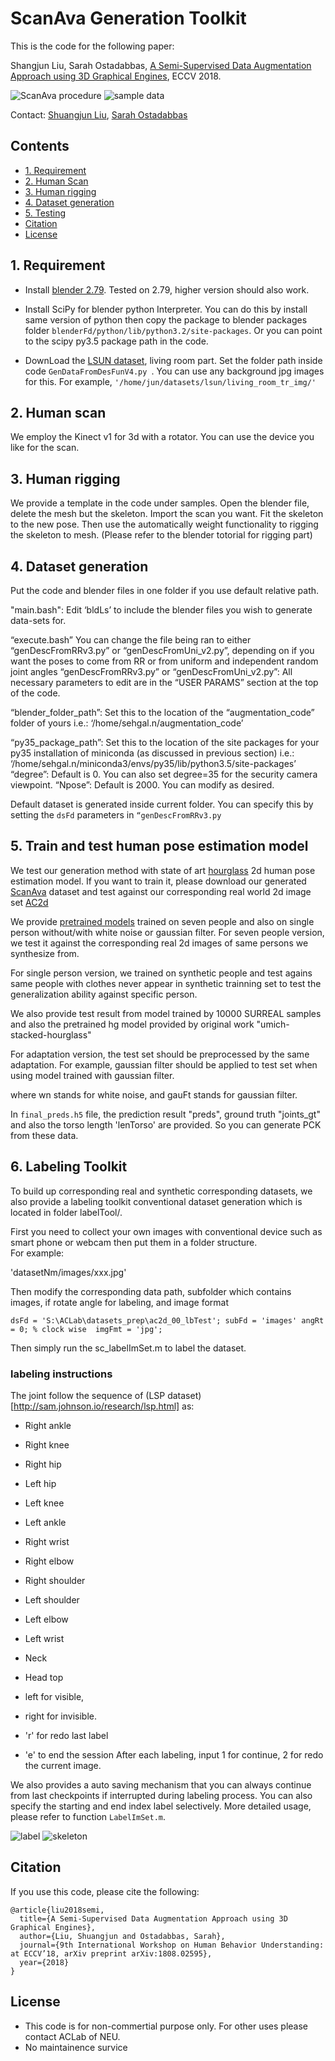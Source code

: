 # ScanAva Generation Toolkit 

This is the code for the following paper:

Shangjun Liu, Sarah Ostadabbas,  [A Semi-Supervised Data Augmentation Approach using 3D Graphical Engines](https://arxiv.org/abs/1808.02595), ECCV 2018. 

![ScanAva procedure](images/ScanAva.png)
![sample data](images/combinedRealSyn.png)

Contact: 
[Shuangjun Liu](liu.shu@husk.neu.edu), [Sarah Ostadabbas](ostadabbas@gmail.com)

## Contents 
* [1. Requirement](#1-requirement)
* [2. Human Scan](#2-Human-scan)
* [3. Human rigging](#3-Human-rigging)
* [4. Dataset generation](#4-Dataset-generation)
* [5. Testing](#5-Train-and-test-human-pose-estimation-model)
* [Citation](#citation)
* [License](#license)

## 1. Requirement 
* Install [blender 2.79](https://www.blender.org/). Tested on 2.79, higher version should also work. 
* Install SciPy for blender python Interpreter. You can do this by install same version of python then copy the package to blender packages folder `blenderFd/python/lib/python3.2/site-packages`. Or you can point to the scipy py3.5 package path in the code. 

* DownLoad the [LSUN dataset](http://lsun.cs.princeton.edu/2017/), living room part. Set the folder path inside code `GenDataFromDesFunV4.py `. You can use any background jpg images for this. 
For example,  `'/home/jun/datasets/lsun/living_room_tr_img/'`

## 2. Human scan 
We employ the Kinect v1 for 3d with a rotator. You can use the device you like for the scan. 

## 3. Human rigging 
We provide a template in the code under samples. Open the blender file, delete the mesh but the skeleton. Import the scan you want. Fit the skeleton to the new pose. Then use the automatically weight functionality to rigging the skeleton to mesh. (Please refer to the blender totorial for rigging part)

## 4. Dataset generation 
Put the code and blender files in one folder if you use default relative path. 

"main.bash":
Edit ‘bldLs’ to include the blender files you wish to generate data-sets for. 

“execute.bash”
You can change the file being ran to either “genDescFromRRv3.py” or “genDescFromUni_v2.py”, depending on if you want the poses to come from RR or from uniform and independent random joint angles
“genDescFromRRv3.py” or “genDescFromUni_v2.py”: All necessary parameters to edit are in the “USER PARAMS” section at the top of the code. 

“blender_folder_path”: Set this to the location of the “augmentation_code” folder of yours i.e.: ‘/home/sehgal.n/augmentation_code’ 

“py35_package_path”: Set this to the location of the site packages for your py35 installation of miniconda (as discussed in previous section)
i.e.: ‘/home/sehgal.n/miniconda3/envs/py35/lib/python3.5/site-packages’
“degree”: Default is 0. You can also set degree=35 for the security camera viewpoint. 
“Npose”: Default is 2000. You can modify as desired. 

Default dataset is generated inside current folder. You can specify this by setting the `dsFd` parameters in `“genDescFromRRv3.py`

## 5. Train and test human pose estimation model
We test our generation method with state of art [hourglass](https://github.com/umich-vl/pose-hg-train) 2d human pose estimation model. 
If you want to train it, please download our generated [ScanAva](http://www.coe.neu.edu/Research/AClab/ScanAva/ScanAva.zip) dataset and test against our corresponding real world 2d image set [AC2d](http://www.coe.neu.edu/Research/AClab/ScanAva/AC2d.zip)

We provide [pretrained models](http://www.coe.neu.edu/Research/AClab/ScanAva/ScanAvaModel.zip) trained on seven people and also on single person without/with white noise or gaussian filter. 
For seven people version, we test it against the corresponding real 2d images of same persons we synthesize from. 

For single person version, we trained on synthetic people and test agains same people with clothes never appear in synthetic trainning set to test the generalization ability against specific person. 

We also provide test result from model trained by 10000 SURREAL samples and also the pretrained hg model provided by original work "umich-stacked-hourglass"

For adaptation version, the test set should be preprocessed by the same adaptation. For example, gaussian filter should be applied to test set when using model trained with gaussian filter. 

where wn stands for white noise, and gauFt stands for gaussian filter. 

In `final_preds.h5` file, the prediction result "preds", ground truth "joints_gt" and also the torso length 'lenTorso' are provided. So you can generate PCK from these data.   

## 6. Labeling Toolkit 
To build up corresponding real and synthetic corresponding datasets, we also provide a labeling toolkit conventional dataset generation which is located in folder labelTool/. 

First you need to collect your own images with conventional device such as smart phone or webcam then put them in a folder structure.  
For example:  

'datasetNm/images/xxx.jpg'

Then modify the corresponding data path, subfolder which contains images, if rotate angle for labeling, and image format  

`
dsFd = 'S:\ACLab\datasets_prep\ac2d_00_lbTest';
subFd = 'images'
angRt = 0; % clock wise 
imgFmt = 'jpg';
`

Then simply run the sc_labelImSet.m to label the dataset.
### labeling instructions  
The joint follow the sequence of (LSP dataset)[http://sam.johnson.io/research/lsp.html] as:

* Right ankle
* Right knee
* Right hip
* Left hip
* Left knee
* Left ankle
* Right wrist
* Right elbow
* Right shoulder
* Left shoulder
* Left elbow
* Left wrist
* Neck
* Head top

* left for visible, 
* right for invisible. 
* 'r' for redo last label 
* 'e' to end the session 
After each labeling, input 1 for continue, 2 for redo the current image. 

We also provides a auto saving mechanism that you can always continue from last checkpoints if interrupted during labeling process. You can also specify the starting and end index label selectively.  More detailed usage, please refer to function `LabelImSet.m`.  

![label](images/labeling.PNG)
![skeleton](images/skeleton.PNG)

## Citation 
If you use this code, please cite the following:
```
@article{liu2018semi,
  title={A Semi-Supervised Data Augmentation Approach using 3D Graphical Engines},
  author={Liu, Shuangjun and Ostadabbas, Sarah},
  journal={9th International Workshop on Human Behavior Understanding: at ECCV’18, arXiv preprint arXiv:1808.02595},
  year={2018}
}
```


## License 
* This code is for non-commertial purpose only. For other uses please contact ACLab of NEU. 
* No maintainence survice 





